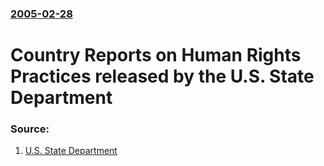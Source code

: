 ### [2005-02-28](/news/2005/02/28/index.md)

#  Country Reports on Human Rights Practices released by the U.S. State Department 




### Source:

1. [U.S. State Department](http://www.state.gov/g/rls/rm/2005/42793.htm)

